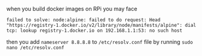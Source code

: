 when you build docker images on RPi you may face 
```
failed to solve: node:alpine: failed to do request: Head "https://registry-1.docker.io/v2/library/node/manifests/alpine": dial tcp: lookup registry-1.docker.io on 192.168.1.1:53: no such host
```

then you add `nameserver 8.8.8.8` to `/etc/resolv.conf` file
by running
```sudo nano /etc/resolv.conf```
